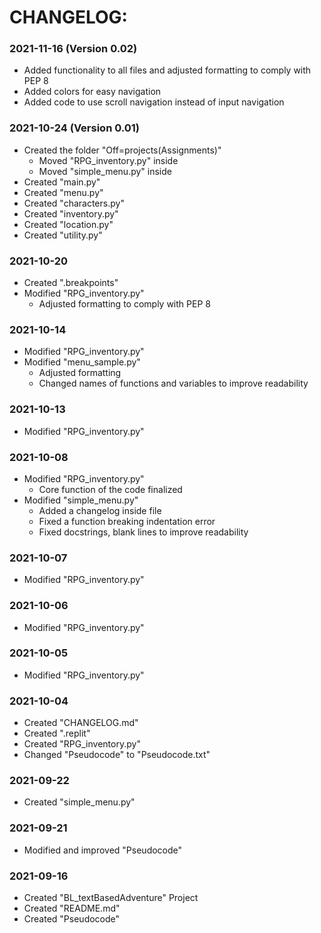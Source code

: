 # CHANGELOG:

### 2021-11-16 (Version 0.02)
* Added functionality to all files and adjusted formatting to comply with PEP 8
* Added colors for easy navigation
* Added code to use scroll navigation instead of input navigation

### 2021-10-24 (Version 0.01)
* Created the folder "Off=projects(Assignments)"
    * Moved "RPG_inventory.py" inside
    * Moved "simple_menu.py" inside
* Created "main.py"
* Created "menu.py"
* Created "characters.py"
* Created "inventory.py"
* Created "location.py"
* Created "utility.py"

### 2021-10-20
* Created ".breakpoints"
* Modified "RPG_inventory.py"
    * Adjusted formatting to comply with PEP 8

### 2021-10-14
* Modified "RPG_inventory.py"
* Modified "menu_sample.py"
    * Adjusted formatting
    * Changed names of functions and variables to improve readability

### 2021-10-13
* Modified "RPG_inventory.py"

### 2021-10-08
* Modified "RPG_inventory.py"
    * Core function of the code finalized
* Modified "simple_menu.py"
    * Added a changelog inside file
    * Fixed a function breaking indentation error
    * Fixed docstrings, blank lines to improve readability

### 2021-10-07
* Modified "RPG_inventory.py"

### 2021-10-06
* Modified "RPG_inventory.py"

### 2021-10-05
* Modified "RPG_inventory.py"

### 2021-10-04
* Created "CHANGELOG.md"
* Created ".replit"
* Created "RPG_inventory.py"
* Changed "Pseudocode" to "Pseudocode.txt"

### 2021-09-22
* Created "simple_menu.py"

### 2021-09-21
* Modified and improved "Pseudocode"

### 2021-09-16
* Created "BL_textBasedAdventure" Project
* Created "README.md"
* Created "Pseudocode"